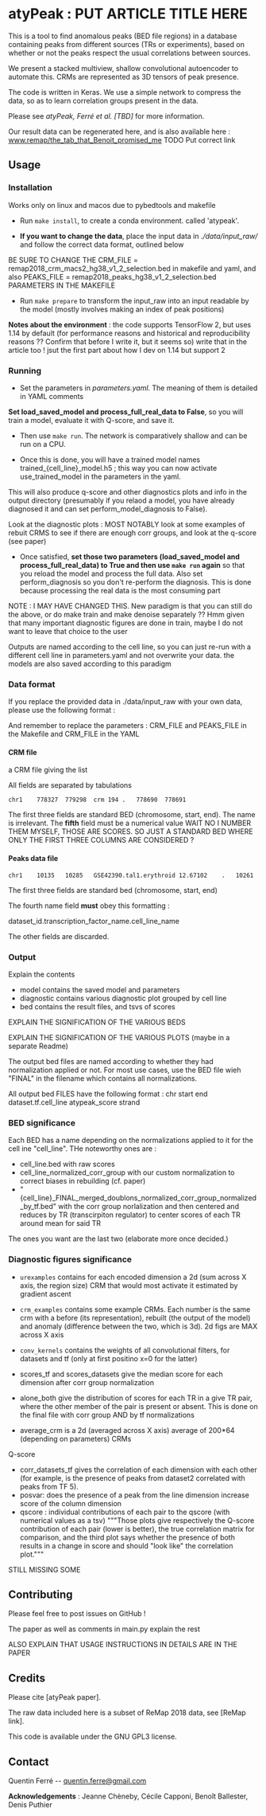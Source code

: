 # atyPeak : PUT ARTICLE TITLE HERE

This is a tool to find anomalous peaks (BED file regions) in a database containing peaks from different sources (TRs or experiments), based on whether or not the peaks respect the usual correlations between sources.

We present a stacked multiview, shallow convolutional autoencoder to automate this. CRMs are represented as 3D tensors of peak presence.

The code is written in Keras. We use a simple network to compress the data, so as to learn correlation groups present in the data. 

Please see *atyPeak, Ferré et al. [TBD]* for more information.

Our result data can be regenerated here, and is also  available here : www.remap/the_tab_that_Benoit_promised_me
TODO Put correct link


## Usage

### Installation

Works only on linux and macos due to pybedtools and makefile

- Run `make install`, to create a conda environment. called 'atypeak'.

- **If you want to change the data**, place the input data in *./data/input_raw/* and follow the correct data format, outlined below

BE SURE TO CHANGE THE CRM_FILE = remap2018_crm_macs2_hg38_v1_2_selection.bed in makefile and yaml, and also
PEAKS_FILE = remap2018_peaks_hg38_v1_2_selection.bed PARAMETERS IN THE MAKEFILE

- Run `make prepare` to transform the input_raw into an input readable by the model (mostly involves making an index of peak positions)


**Notes about the environment** : the code supports TensorFlow 2, but uses 1.14 by default (for performance reasons and historical and reproducibility reasons ?? Confirm that before I write it, but it seems so) write that in the article too ! jsut the first part about how I dev on 1.14 but support 2

### Running

- Set the parameters in *parameters.yaml*. The meaning of them is detailed in YAML comments



**Set load_saved_model and process_full_real_data to False**, so you will train a model, evaluate it with Q-score, and save it.

- Then use `make run`. The network is comparatively shallow and can be run on a CPU.

- Once this is done, you will have a trained model names trained_{cell_line}_model.h5 ; this way you can now activate use_trained_model in the parameters in the yaml.

This will also produce q-score and other diagnostics plots and info in the output directory (presumably if you relaod a model, you have already diagnosed it and can set perform_model_diagnosis to False).

Look at the diagnostic plots : MOST NOTABLY look at some examples of rebuit CRMS  to see if there are enough corr groups, and look at the q-score (see paper)



- Once satisfied, **set those two parameters (load_saved_model and process_full_real_data) to True  and then use `make run` again** so that you reload the model and process the full data. Also set perform_diagnosis so you don't re-perform the diagnosis. This is done because processing the real data is the most consuming part




NOTE : I MAY HAVE CHANGED THIS.
    New paradigm is that you can still do the above, or do make train and make denoise separately ??
    Hmm given that many important diagnostic figures are done in train, maybe I do not want to leave that choice to the user





Outputs are named according to the cell line, so you can just re-run with a different cell line in parameters.yaml and not overwrite your data. the models are also saved according to this paradigm





### Data format

If you replace the provided data in ./data/input_raw with your own data, please use the following format :

And remember to replace the parameters :
CRM_FILE and
PEAKS_FILE in the Makefile
and CRM_FILE in the YAML

#### CRM file

a CRM file giving the list

All fields are separated by tabulations
```
chr1	778327	779298	crm	194	.	778690	778691
```
The first three fields are standard BED (chromosome, start, end). The name is irrelevant. The **fifth** field must be a numerical value
WAIT NO I NUMBER THEM MYSELF, THOSE ARE SCORES. SO JUST A STANDARD BED WHERE ONLY THE FIRST THREE COLUMNS ARE CONSIDERED ?


#### Peaks data file

```
chr1	10135	10285	GSE42390.tal1.erythroid	12.67102	.	10261
```
The first three fields are standard bed (chromosome, start, end)

The fourth name field **must** obey this formatting :

dataset_id.transcription_factor_name.cell_line_name


The other fields are discarded.


### Output

Explain the contents

- model contains the saved model and parameters
- diagnostic contains various diagnostic plot grouped by cell line
- bed contains the result files, and tsvs of scores

EXPLAIN THE SIGNIFICATION OF THE VARIOUS BEDS

EXPLAIN THE SIGNIFICATION OF THE VARIOUS PLOTS (maybe in a separate Readme)

The output bed files are named according to whether they had normalization applied or not. For most use cases, use the BED file wieh "FINAL" in the filename which contains all normalizations.

All output bed FILES have the following format :
chr    start   end    dataset.tf.cell_line    atypeak_score   strand





### BED significance

Each BED has a name depending on the normalizations applied to it for the cell ine "cell_line". THe noteworthy ones are :
- cell_line.bed with raw scores
- cell_line_normalized_corr_group with our custom normalization to correct biases in rebuilding (cf. paper)
- "{cell_line}_FINAL_merged_doublons_normalized_corr_group_normalized_by_tf.bed" with the corr group norlalization and then centered and reduces by TR (transcirpiton regulator) to center scores of each TR around mean for said TR

The ones you want are the last two (elaborate more once decided.)


### Diagnostic figures significance

- `urexamples` contains for each encoded dimension a 2d (sum across X axis, the region size) CRM that would most activate it estimated by gradient ascent
- `crm_examples` contains some example CRMs. Each number is the same crm with a before (its representation), rebuilt (the output of the model) and anomaly (difference between the two, which is 3d). 2d figs are MAX across X axis

- `conv_kernels` contains the weights of all convolutional filters, for datasets and tf (only at first positino x=0 for the latter)

- scores_tf and scores_datasets give the median score for each dimension after corr group normalization

- alone_both give the distribution of scores for each TR in a give TR pair, where the other member of the pair is present or absent. This is done on the final file with corr group AND by tf normalizations

- average_crm is a 2d (averaged across X axis) average of 200*64 (depending on parameters) CRMs



Q-score
- corr_datasets_tf gives the correlation of each dimension with each other (for example, is the presence of peaks from dataset2 correlated with peaks from TF 5).
- posvar: does the presence of a peak from the line dimension increase score of the column dimension
- qscore : individual contributions of each pair to the qscore (with numerical values as a tsv)
    """Those plots give respectively the Q-score contribution of each pair 
     (lower is better), the true correlation matrix for comparison, and
     the third plot says whether the presence of both results in a change in 
     score and should "look like" the correlation plot."""

STILL MISSING SOME

## Contributing

Please feel free to post issues on GitHub !

The paper as well as comments in main.py explain the rest

ALSO EXPLAIN THAT USAGE INSTRUCTIONS IN DETAILS ARE IN THE PAPER



## Credits

Please cite [atyPeak paper].

The raw data included here is a subset of ReMap 2018 data, see [ReMap link].

This code is available under the GNU GPL3 license.



## Contact

Quentin Ferré -- quentin.ferre@gmail.com

**Acknowledgements** : Jeanne Chèneby, Cécile Capponi, Benoît Ballester, Denis Puthier
